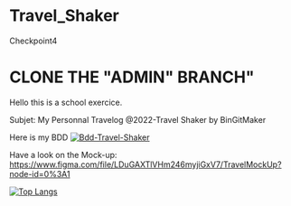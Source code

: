# Travel_Shaker
Checkpoint4

<h1>CLONE THE "ADMIN" BRANCH"</h1>

Hello this is a school exercice.

Subjet: My Personnal Travelog 
@2022-Travel Shaker by BinGitMaker

<p> Here is my BDD
  <a href="https://ibb.co/gmGYBcf"><img src="https://i.ibb.co/0mk5dz6/Bdd-Travel-Shaker.png" alt="Bdd-Travel-Shaker" border="0"></a>
</p>

Have a look on the Mock-up:
https://www.figma.com/file/LDuGAXTlVHm246myjiGxV7/TravelMockUp?node-id=0%3A1

[![Top Langs](https://github-readme-stats.vercel.app/api/top-langs/?username=BinGitMaker&langs_count=5&theme=panda&show_icons=true)](https://github.com/BinGitMaker/github-readme-stats)
